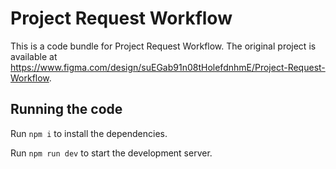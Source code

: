 
  # Project Request Workflow

  This is a code bundle for Project Request Workflow. The original project is available at https://www.figma.com/design/suEGab91n08tHolefdnhmE/Project-Request-Workflow.

  ## Running the code

  Run `npm i` to install the dependencies.

  Run `npm run dev` to start the development server.
  